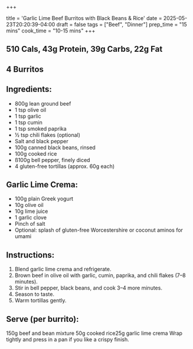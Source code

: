 +++


title = 'Garlic Lime Beef Burritos with Black Beans & Rice'
date = 2025-05-23T20:20:39-04:00
draft = false
tags = ["Beef", "Dinner"]
prep_time = "15 mins"
cook_time = "10-15 mins"
+++


## 510 Cals, 43g Protein, 39g Carbs, 22g Fat
## 4 Burritos


## Ingredients:
- 800g lean ground beef
- 1 tsp olive oil
- 1 tsp garlic
- 1 tsp cumin
- 1 tsp smoked paprika
- ½ tsp chili flakes (optional)
- Salt and black pepper
- 100g canned black beans, rinsed
- 100g cooked rice
- ß100g bell pepper, finely diced
- 4 gluten-free tortillas (approx. 60g each)


## Garlic Lime Crema:
- 100g plain Greek yogurt
- 10g olive oil
- 10g lime juice
- 1 garlic clove
- Pinch of salt
- Optional: splash of gluten-free Worcestershire or coconut aminos for umami


## Instructions:
1. Blend garlic lime crema and refrigerate.
2. Brown beef in olive oil with garlic, cumin, paprika, and chili flakes (7–8 minutes).
3. Stir in bell pepper, black beans, and cook 3–4 more minutes.
4. Season to taste.
5. Warm tortillas gently.


## Serve (per burrito):
150g beef and bean mixture
50g cooked rice25g garlic lime crema
Wrap tightly and press in a pan if you like a crispy finish.
